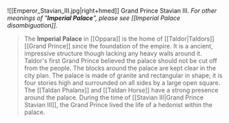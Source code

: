 ![[Emperor_Stavian_III.jpg|right+hmed]] 
 Grand Prince Stavian III.
*For other meanings of "**Imperial Palace**", please see [[Imperial Palace disambiguation]].*
> The **Imperial Palace** in [[Oppara]] is the home of [[Taldor|Taldors]] [[Grand Prince]] since the foundation of the empire. It is a ancient, impressive structure though lacking any heavy walls around it. Taldor's first Grand Prince believed the palace should not be cut off from the people. The blocks around the palace are kept clear in the city plan. The palace is made of granite and rectangular in shape; it is four stories high and surrounded on all sides by a large open square. The [[Taldan Phalanx]] and [[Taldan Horse]] have a strong presence around the palace.
> During the time of [[Stavian III|Grand Prince Stavian III]], the Grand Prince lived the life of a hedonist within the palace.








